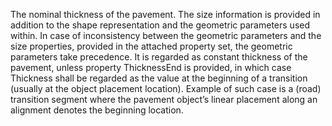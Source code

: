 The nominal thickness of the pavement. The size information is provided in addition to the shape representation and the geometric parameters used within. In case of inconsistency between the geometric parameters and the size properties, provided in the attached property set, the geometric parameters take precedence. It is regarded as constant thickness of the pavement, unless property ThicknessEnd is provided, in which case Thickness shall be regarded as the value at the beginning of a transition (usually at the object placement location). Example of such case is a (road) transition segment where the pavement object’s linear placement along an alignment denotes the beginning location.
